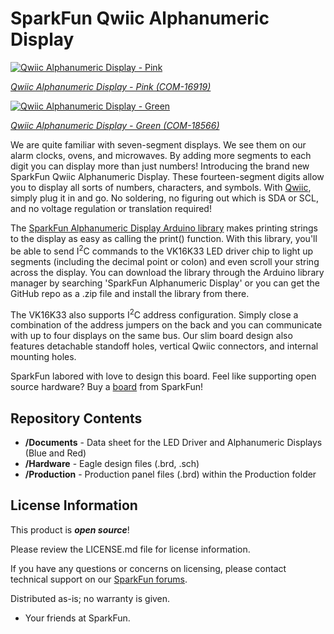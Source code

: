 SparkFun Qwiic Alphanumeric Display
========================================

[![Qwiic Alphanumeric Display - Pink](https://cdn.sparkfun.com/assets/parts/1/5/8/5/5/16919-SparkFun_Qwiic_Alphanumeric_Display_-_Pink-Demo.jpg)](https://cdn.sparkfun.com/assets/parts/1/5/8/5/5/16919-SparkFun_Qwiic_Alphanumeric_Display_-_Pink-Demo.jpg)

[*Qwiic Alphanumeric Display - Pink (COM-16919)*](https://www.sparkfun.com/products/16919)

[![Qwiic Alphanumeric Display - Green](https://cdn.sparkfun.com/assets/parts/1/8/0/2/2/18566-SparkFun_Qwiic_Alphanumeric_Display_-_Green-Demo.jpg)](https://cdn.sparkfun.com/assets/parts/1/8/0/2/2/18566-SparkFun_Qwiic_Alphanumeric_Display_-_Green-Demo.jpg)

[*Qwiic Alphanumeric Display - Green (COM-18566)*](https://www.sparkfun.com/products/18566)

<!--
[![Qwiic Alphanumeric Display - Red](https://cdn.sparkfun.com/assets/parts/1/5/8/5/2/16916-SparkFun_Qwiic_Alphanumeric_Display_-_Red-Demo.jpg)](https://cdn.sparkfun.com/assets/parts/1/5/8/5/2/16916-SparkFun_Qwiic_Alphanumeric_Display_-_Red-Demo.jpg)

[*Qwiic Alphanumeric Display - Red (COM-16916)*](https://www.sparkfun.com/products/16916)

[![Qwiic Alphanumeric Display - Blue](ttps://cdn.sparkfun.com/assets/parts/1/5/8/5/3/16917-SparkFun_Qwiic_Alphanumeric_Display_-_Blue-Demo.jpg)](ttps://cdn.sparkfun.com/assets/parts/1/5/8/5/3/16917-SparkFun_Qwiic_Alphanumeric_Display_-_Blue-Demo.jpg)

[*Qwiic Alphanumeric Display - Blue (COM-16917)*](https://www.sparkfun.com/products/16917)

[![Qwiic Alphanumeric Display - Purple](https://cdn.sparkfun.com/assets/parts/1/5/8/5/4/16918-SparkFun_Qwiic_Alphanumeric_Display_-_Purple-Demo.jpg)](https://cdn.sparkfun.com/assets/parts/1/5/8/5/4/16918-SparkFun_Qwiic_Alphanumeric_Display_-_Purple-Demo.jpg)

[*Qwiic Alphanumeric Display - Purple (COM-16918)*](https://www.sparkfun.com/products/16918)

[![Qwiic Alphanumeric Display - White](https://cdn.sparkfun.com/assets/parts/1/8/0/2/0/18565-SparkFun_Qwiic_Alphanumeric_Display_-_White-Demo.jpg)](https://cdn.sparkfun.com/assets/parts/1/8/0/2/0/18565-SparkFun_Qwiic_Alphanumeric_Display_-_White-Demo.jpg)

[*Qwiic Alphanumeric Display - White (COM-18565)*](https://www.sparkfun.com/products/18565)


-->

We are quite familiar with seven-segment displays. We see them on our alarm clocks, ovens, and microwaves. By adding more segments to each digit you can display more than just numbers! Introducing the brand new SparkFun Qwiic Alphanumeric Display. These fourteen-segment digits allow you to display all sorts of numbers, characters, and symbols. With [Qwiic](https://www.sparkfun.com/qwiic), simply plug it in and go. No soldering, no figuring out which is SDA or SCL, and no voltage regulation or translation required! 

The [SparkFun Alphanumeric Display Arduino library](https://github.com/sparkfun/SparkFun_Alphanumeric_Display_Arduino_Library) makes printing strings to the display as easy as calling the print() function. With this library, you'll be able to send I<sup>2</sup>C commands to the VK16K33 LED driver chip to light up segments (including the decimal point or colon) and even scroll your string across the display. You can download the library through the Arduino library manager by searching 'SparkFun Alphanumeric Display' or you can get the GitHub repo as a .zip file and install the library from there.

The VK16K33 also supports I<sup>2</sup>C address configuration. Simply close a combination of the address jumpers on the back and you can communicate with up to four displays on the same bus. Our slim board design also features detachable standoff holes, vertical Qwiic connectors, and internal mounting holes.

SparkFun labored with love to design this board. Feel like supporting open source hardware? 
Buy a [board]() from SparkFun!

Repository Contents
-------------------

* **/Documents** - Data sheet for the LED Driver and Alphanumeric Displays (Blue and Red)
* **/Hardware** - Eagle design files (.brd, .sch)
* **/Production** - Production panel files (.brd) within the Production folder


License Information
-------------------

This product is _**open source**_! 

Please review the LICENSE.md file for license information. 

If you have any questions or concerns on licensing, please contact technical support on our [SparkFun forums](https://forum.sparkfun.com/viewforum.php?f=152).

Distributed as-is; no warranty is given.

- Your friends at SparkFun.

_<COLLABORATION CREDIT>_
